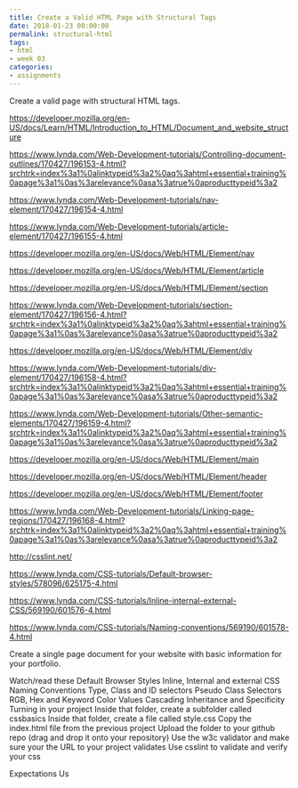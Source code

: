 ```yaml
---
title: Create a Valid HTML Page with Structural Tags
date: 2018-01-23 00:00:00
permalink: structural-html
tags:
- html
- week 03
categories:
- assignments
---
```


Create a valid page with structural HTML tags.
<!-- more -->

https://developer.mozilla.org/en-US/docs/Learn/HTML/Introduction_to_HTML/Document_and_website_structure

https://www.lynda.com/Web-Development-tutorials/Controlling-document-outlines/170427/196153-4.html?srchtrk=index%3a1%0alinktypeid%3a2%0aq%3ahtml+essential+training%0apage%3a1%0as%3arelevance%0asa%3atrue%0aproducttypeid%3a2

https://www.lynda.com/Web-Development-tutorials/nav-element/170427/196154-4.html

https://www.lynda.com/Web-Development-tutorials/article-element/170427/196155-4.html

https://developer.mozilla.org/en-US/docs/Web/HTML/Element/nav

https://developer.mozilla.org/en-US/docs/Web/HTML/Element/article

https://developer.mozilla.org/en-US/docs/Web/HTML/Element/section

https://www.lynda.com/Web-Development-tutorials/section-element/170427/196156-4.html?srchtrk=index%3a1%0alinktypeid%3a2%0aq%3ahtml+essential+training%0apage%3a1%0as%3arelevance%0asa%3atrue%0aproducttypeid%3a2

https://developer.mozilla.org/en-US/docs/Web/HTML/Element/div

https://www.lynda.com/Web-Development-tutorials/div-element/170427/196158-4.html?srchtrk=index%3a1%0alinktypeid%3a2%0aq%3ahtml+essential+training%0apage%3a1%0as%3arelevance%0asa%3atrue%0aproducttypeid%3a2

https://www.lynda.com/Web-Development-tutorials/Other-semantic-elements/170427/196159-4.html?srchtrk=index%3a1%0alinktypeid%3a2%0aq%3ahtml+essential+training%0apage%3a1%0as%3arelevance%0asa%3atrue%0aproducttypeid%3a2

https://developer.mozilla.org/en-US/docs/Web/HTML/Element/main

https://developer.mozilla.org/en-US/docs/Web/HTML/Element/header

https://developer.mozilla.org/en-US/docs/Web/HTML/Element/footer

https://www.lynda.com/Web-Development-tutorials/Linking-page-regions/170427/196168-4.html?srchtrk=index%3a1%0alinktypeid%3a2%0aq%3ahtml+essential+training%0apage%3a1%0as%3arelevance%0asa%3atrue%0aproducttypeid%3a2

http://csslint.net/

https://www.lynda.com/CSS-tutorials/Default-browser-styles/578096/625175-4.html

https://www.lynda.com/CSS-tutorials/Inline-internal-external-CSS/569190/601576-4.html

https://www.lynda.com/CSS-tutorials/Naming-conventions/569190/601578-4.html

Create a single page document for your website with basic information for your portfolio.

Watch/read these
Default Browser Styles
Inline, Internal and external CSS
Naming Conventions
Type, Class and ID selectors
Pseudo Class Selectors
RGB, Hex and Keyword Color Values
Cascading Inheritance and Specificity
Turning in your project
Inside that folder, create a subfolder called cssbasics
Inside that folder, create a file called style.css
Copy the index.html file from the previous project
Upload the folder to your github repo (drag and drop it onto your repository)
Use the w3c validator and make sure your the URL to your project validates
Use csslint to validate and verify your css

Expectations
Us

